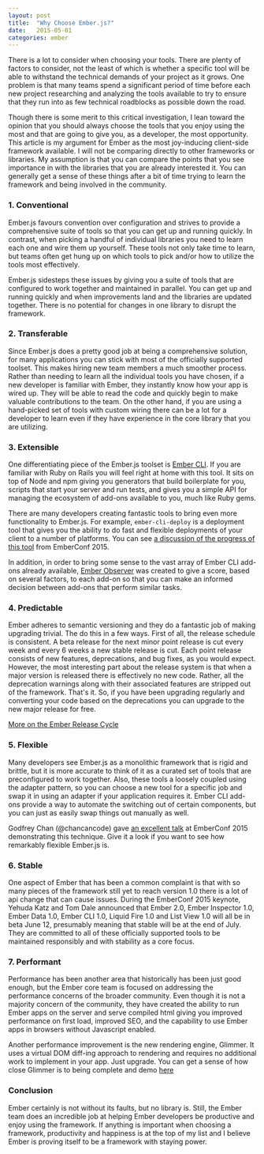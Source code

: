 ```yaml
---
layout: post
title:  "Why Choose Ember.js?"
date:   2015-05-01
categories: ember
---
```

There is a lot to consider when choosing your tools. There are plenty of factors to consider, not the least of which is whether a specific tool will be able to withstand the technical demands of your project as it grows. One problem is that many teams spend a significant period of time before each new project researching and analyzing the tools available to try to ensure that they run into as few technical roadblocks as possible down the road. 

Though there is some merit to this critical investigation, I lean toward the opinion that you should always choose the tools that you enjoy using the most and that are going to give you, as a developer, the most opportunity. This article is my argument for Ember as the most joy-inducing client-side framework available. I will not be comparing directly to other frameworks or libraries. My assumption is that you can compare the points that you see importance in with the libraries that you are already interested it. You can generally get a sense of these things after a bit of time trying to learn the framework and being involved in the community.

### 1. Conventional

Ember.js favours convention over configuration and strives to provide a comprehensive suite of tools so that you can get up and running quickly. In contrast, when picking a handful of individual libraries you need to learn each one and wire them up yourself. These tools not only take time to learn, but teams often get hung up on which tools to pick and/or how to utilize the tools most effectively. 

Ember.js sidesteps these issues by giving you a suite of tools that are configured to work together and maintained in parallel. You can get up and running quickly and when improvements land and the libraries are updated together. There is no potential for changes in one library to disrupt the framework.

### 2. Transferable

Since Ember.js does a pretty good job at being a comprehensive solution, for many applications you can stick with most of the officially supported toolset. This makes hiring new team members a much smoother process. Rather than needing to learn all the individual tools you have chosen, if a new developer is familiar with Ember, they instantly know how your app is wired up. They will be able to read the code and quickly begin to make valuable contributions to the team. On the other hand, if you are using a hand-picked set of tools with custom wiring there can be a lot for a developer to learn even if they have experience in the core library that you are utilizing.

### 3. Extensible

One differentiating piece of the Ember.js toolset is [Ember CLI](http://www.ember-cli.com/). If you are familiar with Ruby on Rails you will feel right at home with this tool. It sits on top of Node and npm giving you generators that build boilerplate for you, scripts that start your server and run tests, and gives you a simple API for managing the ecosystem of add-ons available to you, much like Ruby gems. 

There are many developers creating fantastic tools to bring even more functionality to Ember.js. For example, ```ember-cli-deploy``` is a deployment tool that gives you the ability to do fast and flexible deployments of your client to a number of platforms. You can see [a discussion of the progress of this tool](http://confreaks.tv/videos/emberconf2015-the-art-of-ember-deployment) from EmberConf 2015.

In addition, in order to bring some sense to the vast array of Ember CLI add-ons already available, [Ember Observer](http://emberobserver.com/) was created to give a score, based on several factors, to each add-on so that you can make an informed decision between add-ons that perform similar tasks. 

### 4. Predictable

Ember adheres to semantic versioning and they do a fantastic job of making upgrading trivial. The do this in a few ways. First of all, the release schedule is consistent. A beta release for the next minor point release is cut every week and every 6 weeks a new stable release is cut. Each point release consists of new features, deprecations, and bug fixes, as you would expect. However, the most interesting part about the release system is that when a major version is released there is effectively no new code. Rather, all the deprecation warnings along with their associated features are stripped out of the framework. That's it. So, if you have been upgrading regularly and converting your code based on the deprecations you can upgrade to the new major release for free.

[More on the Ember Release Cycle](http://emberjs.com/blog/2013/09/06/new-ember-release-process.html)

### 5. Flexible

Many developers see Ember.js as a monolithic framework that is rigid and brittle, but it is more accurate to think of it as a curated set of tools that are preconfigured to work together. Also, these tools a loosely coupled using the adapter pattern, so you can choose a new tool for a specific job and swap it in using an adapter if your application requires it. Ember CLI add-ons provide a way to automate the switching out of certain components, but you can just as easily swap things out manually as well.

Godfrey Chan (@chancancode) gave [an excellent talk](http://confreaks.tv/videos/emberconf2015-hijacking-hackers-news-with-ember-js) at EmberConf 2015 demonstrating this technique. Give it a look if you want to see how remarkably flexible Ember.js is.

### 6. Stable

One aspect of Ember that has been a common complaint is that with so many pieces of the framework still yet to reach version 1.0 there is a lot of api change that can cause issues. During the EmberConf 2015 keynote, Yehuda Katz and Tom Dale announced that Ember 2.0, Ember Inspector 1.0, Ember Data 1.0, Ember CLI 1.0, Liquid Fire 1.0 and List View 1.0 will all be in beta June 12, presumably meaning that stable will be at the end of July. They are committed to all of these officially supported tools to be maintained responsibly and with stability as a core focus.

### 7. Performant

Performance has been another area that historically has been just good enough, but the Ember core team is focused on addressing the performance concerns of the broader community. Even though it is not a majority concern of the community, they have created the ability to run Ember apps on the server and serve compiled html giving you improved performance on first load, improved SEO, and the capability to use Ember apps in browsers without Javascript enabled. 

Another performance improvement is the new rendering engine, Glimmer. It uses a virtual DOM diff-ing approach to rendering and requires no additional work to implement in your app. Just upgrade. You can get a sense of how close Glimmer is to being complete and demo [here](https://is-ember-fast-yet.firebaseapp.com/)

### Conclusion

Ember certainly is not without its faults, but no library is. Still, the Ember team does an incredible job at helping Ember developers be productive and enjoy using the framework. If anything is important when choosing a framework, productivity and happiness is at the top of my list and I believe Ember is proving itself to be a framework with staying power.
